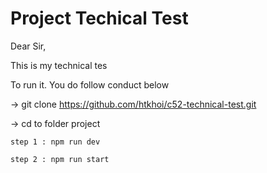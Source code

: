 # Project Techical Test

Dear Sir,

This is my technical tes

To run it. You do follow conduct below

 -> git clone https://github.com/htkhoi/c52-technical-test.git

 -> cd to folder project

 	step 1 : npm run dev

 	step 2 : npm run start
